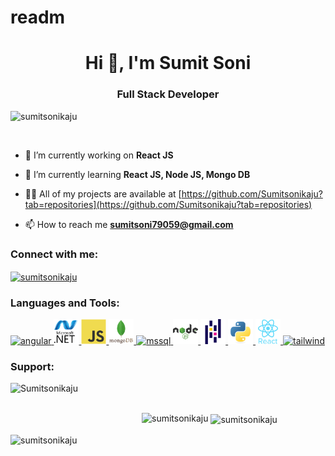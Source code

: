 # readm
<h1 align="center">Hi 👋, I'm Sumit Soni</h1>
<h3 align="center">Full Stack Developer</h3>

<p align="left"> <img src="https://komarev.com/ghpvc/?username=sumitsonikaju&label=Profile%20views&color=0e75b6&style=flat" alt="sumitsonikaju" /> </p>

<p align="left"> <a href="https://twitter.com/" target="blank"><img src="https://img.shields.io/twitter/follow/?logo=twitter&style=for-the-badge" alt="" /></a> </p>

- 🔭 I’m currently working on **React JS**

- 🌱 I’m currently learning **React JS, Node JS, Mongo DB**

- 👨‍💻 All of my projects are available at [https://github.com/Sumitsonikaju?tab=repositories](https://github.com/Sumitsonikaju?tab=repositories)

- 📫 How to reach me **sumitsoni79059@gmail.com**

<h3 align="left">Connect with me:</h3>
<p align="left">
<a href="https://linkedin.com/in/sumitsonikaju" target="blank"><img align="center" src="https://raw.githubusercontent.com/rahuldkjain/github-profile-readme-generator/master/src/images/icons/Social/linked-in-alt.svg" alt="sumitsonikaju" height="30" width="40" /></a>
</p>

<h3 align="left">Languages and Tools:</h3>
<p align="left"> <a href="https://angular.io" target="_blank" rel="noreferrer"> <img src="https://angular.io/assets/images/logos/angular/angular.svg" alt="angular" width="40" height="40"/> </a> <a href="https://dotnet.microsoft.com/" target="_blank" rel="noreferrer"> <img src="https://raw.githubusercontent.com/devicons/devicon/master/icons/dot-net/dot-net-original-wordmark.svg" alt="dotnet" width="40" height="40"/> </a> <a href="https://developer.mozilla.org/en-US/docs/Web/JavaScript" target="_blank" rel="noreferrer"> <img src="https://raw.githubusercontent.com/devicons/devicon/master/icons/javascript/javascript-original.svg" alt="javascript" width="40" height="40"/> </a> <a href="https://www.mongodb.com/" target="_blank" rel="noreferrer"> <img src="https://raw.githubusercontent.com/devicons/devicon/master/icons/mongodb/mongodb-original-wordmark.svg" alt="mongodb" width="40" height="40"/> </a> <a href="https://www.microsoft.com/en-us/sql-server" target="_blank" rel="noreferrer"> <img src="https://www.svgrepo.com/show/303229/microsoft-sql-server-logo.svg" alt="mssql" width="40" height="40"/> </a> <a href="https://nodejs.org" target="_blank" rel="noreferrer"> <img src="https://raw.githubusercontent.com/devicons/devicon/master/icons/nodejs/nodejs-original-wordmark.svg" alt="nodejs" width="40" height="40"/> </a> <a href="https://pandas.pydata.org/" target="_blank" rel="noreferrer"> <img src="https://raw.githubusercontent.com/devicons/devicon/2ae2a900d2f041da66e950e4d48052658d850630/icons/pandas/pandas-original.svg" alt="pandas" width="40" height="40"/> </a> <a href="https://www.python.org" target="_blank" rel="noreferrer"> <img src="https://raw.githubusercontent.com/devicons/devicon/master/icons/python/python-original.svg" alt="python" width="40" height="40"/> </a> <a href="https://reactjs.org/" target="_blank" rel="noreferrer"> <img src="https://raw.githubusercontent.com/devicons/devicon/master/icons/react/react-original-wordmark.svg" alt="react" width="40" height="40"/> </a> <a href="https://tailwindcss.com/" target="_blank" rel="noreferrer"> <img src="https://www.vectorlogo.zone/logos/tailwindcss/tailwindcss-icon.svg" alt="tailwind" width="40" height="40"/> </a> </p>

<h3 align="left">Support:</h3>
<p><a href="https://www.buymeacoffee.com/Sumitsonikaju"> <img align="left" src="https://cdn.buymeacoffee.com/buttons/v2/default-yellow.png" height="50" width="210" alt="Sumitsonikaju" /></a></p><br><br>

<p><img align="left" src="https://github-readme-stats.vercel.app/api/top-langs?username=sumitsonikaju&show_icons=true&locale=en&layout=compact" alt="sumitsonikaju" /></p>

<p>&nbsp;<img align="center" src="https://github-readme-stats.vercel.app/api?username=sumitsonikaju&show_icons=true&locale=en" alt="sumitsonikaju" /></p>

<p><img align="center" src="https://github-readme-streak-stats.herokuapp.com/?user=sumitsonikaju&" alt="sumitsonikaju" /></p>
